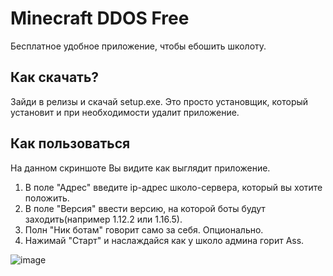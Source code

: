 # Minecraft DDOS Free

Бесплатное удобное приложение, чтобы ебошить школоту.

## Как скачать?

Зайди в релизы и скачай setup.exe. Это просто установщик, который установит и при необходимости удалит приложение.

## Как пользоваться


На данном скриншоте Вы видите как выглядит приложение.
1) В поле "Адрес" введите ip-адрес школо-сервера, который вы хотите положить. 
2) В поле "Версия" ввести версию, на которой боты будут заходить(например 1.12.2 или 1.16.5).
3) Полн "Ник ботам" говорит само за себя. Опционально.
4) Нажимай "Старт" и наслаждайся как у школо админа горит Ass.


![image](https://user-images.githubusercontent.com/93156853/208310369-bbe1b0ca-8a3b-4934-bf07-c6cdd68961b7.png)
